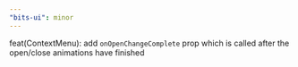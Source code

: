 ```yaml
---
"bits-ui": minor
---
```


feat(ContextMenu): add `onOpenChangeComplete` prop which is called after the open/close animations have finished
